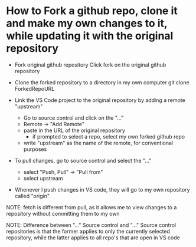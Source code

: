 # How to Fork a github repo, clone it and make my own changes to it, while updating it with the original repository

- Fork original github repository
Click fork on the original github repository

- Clone the forked repository to a directory in my own computer
git clone ForkedRepoURL

- Link the VS Code project to the original repository by adding a remote "upstream"
    - Go to source control and click on the "..."
    - Remote -> "Add Remote"
    - paste in the URL of the original repository
        - if prompted to select a repo, select my own forked github repo
    - write "upstream" as the name of the remote, for conventional purposes

- To pull changes, go to source control and select the "..."
    - select "Push, Pull" -> "Pull from"
    - select upstream

- Whenever I push changes in VS code, they will go to my own repository called "origin"

NOTE: fetch is different from pull, as it allows me to view changes to a repository without committing them to my own

NOTE: Difference between "..." Source control and "..." Source control repositories is that the former
    applies to only the currently selected repository, while the latter applies to all repo's that are open in VS code
